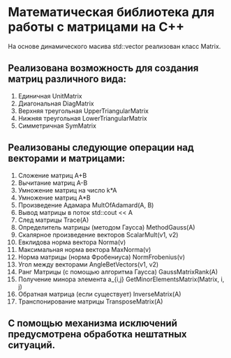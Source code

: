 # Математическая библиотека для работы с матрицами на C++
На основе динамического масива std::vector реализован класс Matrix.

## Реализована возможность для создания матриц различного вида:
1. Единичная UnitMatrix
2. Диагональная DiagMatrix
3. Верхняя треугольная UpperTriangularMatrix
4. Нижняя треугольная LowerTriangularMatrix
5. Симметричная SymMatrix

## Реализованы следующие операции над векторами и матрицами:
1. Сложение матриц A+B
2. Вычитание матриц A-B
3. Умножение матриц на число k*A
4. Умножение матриц A*B
5. Произведение Адамара MultOfAdamard(A, B)
6. Вывод матрицы в поток std::cout << A
7. След матрицы Trace(A)
8. Определитель матрицы (методом Гаусса) MethodGauss(A)
9. Скалярное произведение векторов ScalarMult(v1, v2)
10. Евклидова норма вектора Norma(v)
11. Максимальная норма вектора MaxNorma(v)
12. Норма матрицы (норма Фробениуса) NormFrobenius(v)
13. Угол между векторами AngleBetVectors(v1, v2)
14. Ранг Матрицы (с помощью алгоритма Гаусса) GaussMatrixRank(A)
15. Получение минора элемента a_{i,j} GetMinorElementsMatrix(Matrix, i, j)
16. Обратная матрица (если существует) InverseMatrix(A)
17. Транспонирование матрицы TransposeMatrix(A)

## С помощью механизма исключений предусмотрена обработка нештатных ситуаций. 
